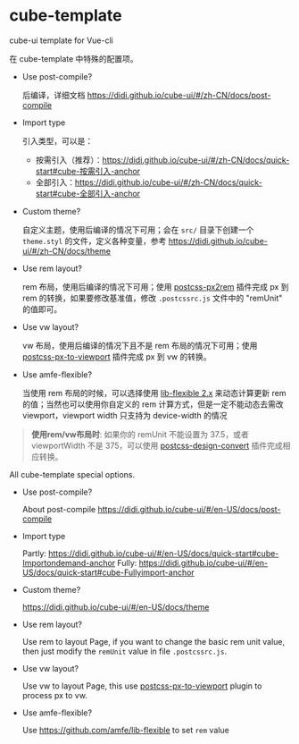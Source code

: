 # cube-template

cube-ui template for Vue-cli

在 cube-template 中特殊的配置项。

- Use post-compile?

  后编译，详细文档 https://didi.github.io/cube-ui/#/zh-CN/docs/post-compile

- Import type

  引入类型，可以是：

  - 按需引入（推荐）：https://didi.github.io/cube-ui/#/zh-CN/docs/quick-start#cube-按需引入-anchor
  - 全部引入：https://didi.github.io/cube-ui/#/zh-CN/docs/quick-start#cube-全部引入-anchor

- Custom theme?

  自定义主题，使用后编译的情况下可用；会在 `src/` 目录下创建一个 `theme.styl` 的文件，定义各种变量，参考 https://didi.github.io/cube-ui/#/zh-CN/docs/theme

- Use rem layout?

  rem 布局，使用后编译的情况下可用；使用 [postcss-px2rem](https://github.com/songsiqi/px2rem-postcss) 插件完成 px 到 rem 的转换，如果要修改基准值，修改 `.postcssrc.js` 文件中的 "remUnit" 的值即可。

- Use vw layout?

  vw 布局，使用后编译的情况下且不是 rem 布局的情况下可用；使用 [postcss-px-to-viewport](https://github.com/evrone/postcss-px-to-viewport) 插件完成 px 到 vw 的转换。

- Use amfe-flexible?

  当使用 rem 布局的时候，可以选择使用 [lib-flexible 2.x](https://github.com/amfe/lib-flexible) 来动态计算更新 rem 的值；当然也可以使用你自定义的 rem 计算方式，但是一定不能动态去需改 viewport，viewport width 只支持为 device-width 的情况

> **使用rem/vw布局时**: 如果你的 remUnit 不能设置为 37.5，或者 viewportWidth 不是 375，可以使用 [postcss-design-convert](https://www.npmjs.com/package/postcss-design-convert) 插件完成相应转换。

All cube-template special options.

- Use post-compile?

  About post-compile https://didi.github.io/cube-ui/#/en-US/docs/post-compile

- Import type

  Partly: https://didi.github.io/cube-ui/#/en-US/docs/quick-start#cube-Importondemand-anchor
  Fully: https://didi.github.io/cube-ui/#/en-US/docs/quick-start#cube-Fullyimport-anchor

- Custom theme?

  https://didi.github.io/cube-ui/#/en-US/docs/theme

- Use rem layout?

  Use rem to layout Page, if you want to change the basic rem unit value, then just modify the `remUnit` value in file `.postcssrc.js`.

- Use vw layout?

  Use vw to layout Page, this use [postcss-px-to-viewport](https://github.com/evrone/postcss-px-to-viewport) plugin to process px to vw.

- Use amfe-flexible?

  Use https://github.com/amfe/lib-flexible to set `rem` value
